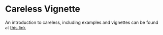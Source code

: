 # Careless Vignette
An introduction to careless, including examples and vignettes can be found at [this link](https://ryentes.com/careless/intro.html)